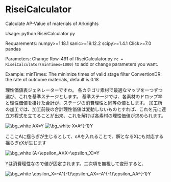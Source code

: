 # RiseiCalculator
Calculate AP-Value of materials of Arknights

Usage:
python RiseiCalculator.py

Requarements:
numpy>=1.18.1
sanic>=19.12.2
scipy>=1.4.1
Click>=7.0
pandas

Parameters:
Change Row-491 of RiseiCalculator.py
`rc = RiseiCalculator(minTimes=1000)`
to add or change parameters you want.

Example:
minTimes: The minimize times of valid stage filter
ConvertionDR: the rate of outcome materials, default is 0.18

理性価値表ジェネレーターですわ。
各カテゴリ素材で最適なマップを一つずつ選び、これを基準ステージとします。
基準ステージでは、各素材のドロップ率と理性価値を掛けた合計が、ステージの消費理性と同等の値とします。
加工所の加工では、加工前後の合計理性価値は変動しないものとすれば、これを元に連立方程式を立てることが出来、これを解けば各素材の理性価値が求められます。

<img src="https://latex.codecogs.com/gif.image?\dpi{200}&space;\bg_white&space;AX=Y&space;" title="\bg_white AX=Y " />
<img src="https://latex.codecogs.com/gif.image?\dpi{200}&space;\bg_white&space;X=A^{-1}Y" title="\bg_white X=A^{-1}Y" />

ここにAに揺らぎが生じるとして、εAを入れることで、解となるXにも対応する揺らぎεXが生じます

<img src="https://latex.codecogs.com/gif.image?\dpi{200}&space;\bg_white&space;(A&plus;\epsilon_A)(X&plus;\epsilon_X)=Y" title="\bg_white (A+\epsilon_A)(X+\epsilon_X)=Y" />

Yは消費理性なので値が固定されます。二次項を無視して変形すると、

<img src="https://latex.codecogs.com/gif.image?\dpi{200}&space;\bg_white&space;\epsilon_X=-A^{-1}\epsilon_AX=-A^{-1}\epsilon_AA^{-1}Y" title="\bg_white \epsilon_X=-A^{-1}\epsilon_AX=-A^{-1}\epsilon_AA^{-1}Y" />
